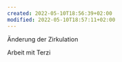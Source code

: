 ```yaml
---
created: 2022-05-10T18:56:39+02:00
modified: 2022-05-10T18:57:11+02:00
---
```


Änderung der Zirkulation

Arbeit mit Terzi
